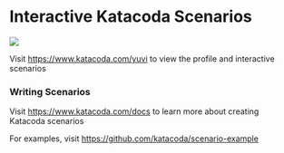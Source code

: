 # Interactive Katacoda Scenarios

[![](http://shields.katacoda.com/katacoda/yuvi/count.svg)](https://www.katacoda.com/yuvi "Get your profile on Katacoda.com")

Visit https://www.katacoda.com/yuvi to view the profile and interactive scenarios

### Writing Scenarios
Visit https://www.katacoda.com/docs to learn more about creating Katacoda scenarios

For examples, visit https://github.com/katacoda/scenario-example

